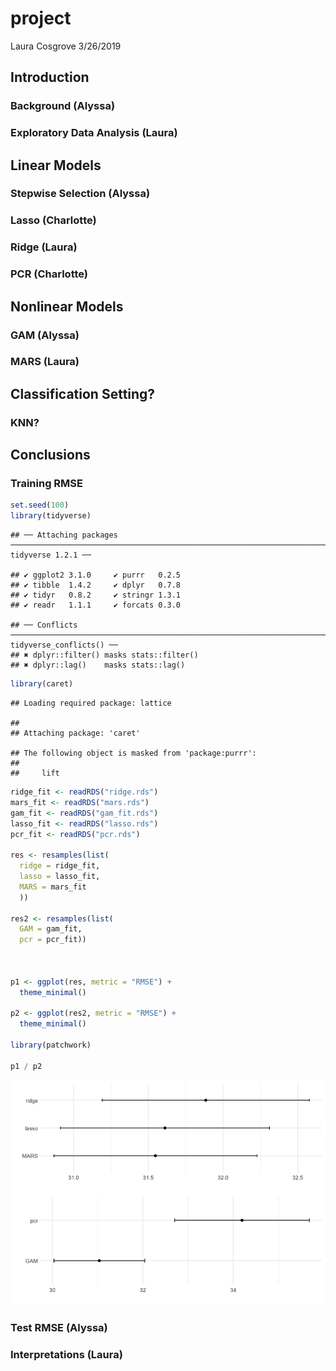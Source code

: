 project
================
Laura Cosgrove
3/26/2019

Introduction
------------

### Background (Alyssa)

### Exploratory Data Analysis (Laura)

Linear Models
-------------

### Stepwise Selection (Alyssa)

### Lasso (Charlotte)

### Ridge (Laura)

### PCR (Charlotte)

Nonlinear Models
----------------

### GAM (Alyssa)

### MARS (Laura)

Classification Setting?
-----------------------

### KNN?

Conclusions
-----------

### Training RMSE

``` r
set.seed(100)
library(tidyverse)
```

    ## ── Attaching packages ──────────────────────────────────────────────────────────────────────────────── tidyverse 1.2.1 ──

    ## ✔ ggplot2 3.1.0     ✔ purrr   0.2.5
    ## ✔ tibble  1.4.2     ✔ dplyr   0.7.8
    ## ✔ tidyr   0.8.2     ✔ stringr 1.3.1
    ## ✔ readr   1.1.1     ✔ forcats 0.3.0

    ## ── Conflicts ─────────────────────────────────────────────────────────────────────────────────── tidyverse_conflicts() ──
    ## ✖ dplyr::filter() masks stats::filter()
    ## ✖ dplyr::lag()    masks stats::lag()

``` r
library(caret)
```

    ## Loading required package: lattice

    ## 
    ## Attaching package: 'caret'

    ## The following object is masked from 'package:purrr':
    ## 
    ##     lift

``` r
ridge_fit <- readRDS("ridge.rds")
mars_fit <- readRDS("mars.rds")
gam_fit <- readRDS("gam_fit.rds")
lasso_fit <- readRDS("lasso.rds")
pcr_fit <- readRDS("pcr.rds")

res <- resamples(list(
  ridge = ridge_fit,
  lasso = lasso_fit,
  MARS = mars_fit
  ))

res2 <- resamples(list(
  GAM = gam_fit,
  pcr = pcr_fit))



p1 <- ggplot(res, metric = "RMSE") +
  theme_minimal()

p2 <- ggplot(res2, metric = "RMSE") +
  theme_minimal()

library(patchwork)

p1 / p2
```

![](project_files/figure-markdown_github/unnamed-chunk-1-1.png)

### Test RMSE (Alyssa)

### Interpretations (Laura)
